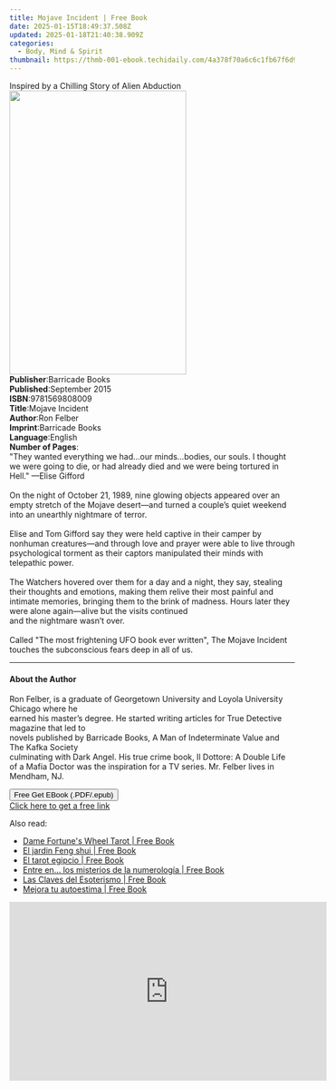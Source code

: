 ```yaml
---
title: Mojave Incident | Free Book
date: 2025-01-15T18:49:37.508Z
updated: 2025-01-18T21:40:38.909Z
categories:
  - Body, Mind & Spirit
thumbnail: https://thmb-001-ebook.techidaily.com/4a378f70a6c6c1fb67f6d92fddce0c033eb79d9550c2e8a915e36d0cf08e82e4.jpg
---
```

<main id="book-container">
  <div class="flex flex-col">
    <div class="book-brief flex-1 py-6 px-4 sm:p-6 md:py-10 md:px-8">
      <!-- brief-->
      <div class="book-brief-main">
        Inspired by a Chilling Story of Alien Abduction
      </div>
    </div>
    <div
      class="book-meta-info flex-1 grid gap-4 col-start-1 col-end-3 row-start-1 sm:mb-6 sm:grid-cols-4 lg:gap-6 lg:col-start-2 lg:row-end-6 lg:row-span-6 lg:mb-0"
    >
      <div
        class="book-meta-info-left place-content-center mt-4 p-4 text-sm leading-6 col-start-2 col-span-2 dark:text-slate-400"
      >
        <img
          class="w-full h-500 object-cover rounded-lg sm:h-255 sm:col-span-2 lg:col-span-full"
          src="https://img-001-ebook.techidaily.com/e3e43b9af0dd9695739ad237961e3f71f16e9b5e0830f23bee554640fc5005d0.jpg"
          alt=""
          width="312"
          height="500"
        />
      </div>
      <div
        class="book-meta-info-right mt-2 col-start-1 row-start-2 col-span-3 self-center"
      >
        <!-- meta data  -->
        <div class="flex flex-col px-4 md:px-8">
          <div class="flex-1">
            <strong>Publisher</strong>:<span class="px-2">Barricade Books</span>
          </div>
          <div class="flex-1">
            <strong>Published</strong>:<span class="px-2">September 2015</span>
          </div>
          <div class="flex-1">
            <strong>ISBN</strong>:<span class="px-2">9781569808009</span>
          </div>
          <div class="flex-1">
            <strong>Title</strong>:<span class="px-2">Mojave Incident</span>
          </div>
          <div class="flex-1">
            <strong>Author</strong>:<span class="px-2">Ron Felber</span>
          </div>
          <div class="flex-1">
            <strong>Imprint</strong>:<span class="px-2">Barricade Books</span>
          </div>
          <div class="flex-1">
            <strong>Language</strong>:<span class="px-2">English</span>
          </div>
          <div class="flex-1">
            <strong>Number of Pages</strong>:<span class="px-2"></span>
          </div>
        </div>
      </div>
    </div>
    <div class="book-description flex-1 py-6 px-4 sm:p-6 md:py-10 md:px-8">
      <div class="book-description-main">
        <div accordion-content="" id="description">
          "They wanted everything we had…our minds…bodies, our souls. I thought
          we were going to die, or had already died and we were being tortured
          in Hell." —Elise Gifford<br /><br />On the night of October 21, 1989,
          nine glowing objects appeared over an empty stretch of the Mojave
          desert—and turned a couple’s quiet weekend into an unearthly nightmare
          of terror.<br /><br />Elise and Tom Gifford say they were held captive
          in their camper by nonhuman creatures—and through love and prayer were
          able to live through psychological torment as their captors
          manipulated their minds with telepathic power.<br /><br />The Watchers
          hovered over them for a day and a night, they say, stealing their
          thoughts and emotions, making them relive their most painful and
          intimate memories, bringing them to the brink of madness. Hours later
          they were alone again—alive but the visits continued<br />and the
          nightmare wasn’t over.<br /><br />Called "The most frightening UFO
          book ever written", The Mojave Incident touches the subconscious fears
          deep in all of us.
        </div>
        <div class="accordion-fader"></div>
      </div>
    </div>
    <div class="book-excerpts flex-1 py-6 px-4 sm:p-6 md:py-10 md:px-8">
      <!-- excerpts-->
      <div class="book-excerpts-main">
        <hr />
        <h4 class="placeholder placeholder-heading">
          <span>About the Author</span>
        </h4>
        <p>
          Ron Felber, is a graduate of Georgetown University and Loyola
          University Chicago where he<br />earned his master’s degree. He
          started writing articles for True Detective magazine that led to<br />novels
          published by Barricade Books, A Man of Indeterminate Value and The
          Kafka Society<br />culminating with Dark Angel. His true crime book,
          Il Dottore: A Double Life of a Mafia Doctor was the inspiration for a
          TV series. Mr. Felber lives in Mendham, NJ.
        </p>
      </div>
    </div>
    <div
      class="book-about-author flex-1 py-6 px-4 sm:p-6 md:py-10 md:px-8"
    ></div>
    <div class="book-free-get flex-1 py-6 px-4 sm:p-6 md:py-10 md:px-8">
      <button
        id="btn-free-get"
        class="bg-blue-500 hover:bg-blue-700 text-white font-bold py-2 px-4 rounded"
      >
        Free Get EBook (.PDF/.epub)
      </button>
      <div id="countdown-display" class="px-2 text-lg mt-2"></div>
      <a
        id="free-link"
        class="hidden bg-blue-500 hover:bg-blue-700 text-white font-bold py-2 px-4 rounded"
        href="https://www.ebooks.com/en-us/book/2197690/mojave-incident/ron-felber/"
        target="_blank"
        >Click here to get a free link</a
      >
    </div>
    <script>
      let countdownTime = 0;
      let countdownInterval = null;
      document
        .getElementById('btn-free-get')
        .addEventListener('click', startCountdown);
      function startCountdown() {
        countdownTime = new Date().getTime() + 60000 * 3;
        countdownInterval = setInterval(updateCountdown, 1000);
        document.getElementById('btn-free-get').disabled = true;
        document
          .getElementById('btn-free-get')
          .classList.add('bg-gray-500', 'cursor-not-allowed');
      }
      function updateCountdown() {
        let currentTime = new Date().getTime();
        let timeLeft = countdownTime - currentTime;
        let secondsLeft = Math.floor(timeLeft / 1000);
        document.getElementById('countdown-display').innerHTML =
          `Remaining time: ${secondsLeft} seconds.`;
        if (secondsLeft <= 0) {
          clearInterval(countdownInterval);
          document.getElementById('btn-free-get').classList.add('hidden');
          document.getElementById('free-link').classList.remove('hidden');
          document.getElementById('countdown-display').innerHTML = '';
        }
      }
    </script>
  </div>
</main>

<ins class="adsbygoogle"
      style="display:block"
      data-ad-client="ca-pub-7571918770474297"
      data-ad-slot="8358498916"
      data-ad-format="auto"
      data-full-width-responsive="true"></ins>
    

<span class="atpl-alsoreadstyle">Also read:</span>
<div><ul>
<li><a href="https://novels-ebooks.techidaily.com/95841706-9781881098454-dame-fortunes-wheel-tarot/"><u>Dame Fortune's Wheel Tarot | Free Book</u></a></li>
<li><a href="https://novels-ebooks.techidaily.com/95841442-9781683253914-el-jardin-feng-shui/"><u>El jardin Feng shui | Free Book</u></a></li>
<li><a href="https://novels-ebooks.techidaily.com/95841435-9781683253846-el-tarot-egipcio/"><u>El tarot egipcio | Free Book</u></a></li>
<li><a href="https://novels-ebooks.techidaily.com/95841466-9781683254164-entre-en-los-misterios-de-la-numerologia/"><u>Entre en… los misterios de la numerología | Free Book</u></a></li>
<li><a href="https://novels-ebooks.techidaily.com/95841436-9781683253853-las-claves-del-esoterismo/"><u>Las Claves del Esoterismo | Free Book</u></a></li>
<li><a href="https://novels-ebooks.techidaily.com/95841471-9781683254218-mejora-tu-autoestima/"><u>Mejora tu autoestima | Free Book</u></a></li>
</ul></div>

<!-- affiliate ads begin -->
<iframe width="560" height="315" src="https://www.youtube.com/embed/slm2NjVPNtk?si=9ow6g1ucmf0TnT4T" title="YouTube video player" frameborder="0" allow="accelerometer; autoplay; clipboard-write; encrypted-media; gyroscope; picture-in-picture; web-share" referrerpolicy="strict-origin-when-cross-origin" allowfullscreen></iframe>
<!-- affiliate ads end -->

